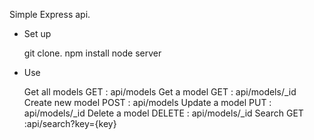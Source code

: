 Simple Express api.

- Set up

  git clone.
  npm install
  node server

- Use

  Get all models
    GET : api/models
  Get a model
    GET : api/models/_id
  Create new model
    POST : api/models
  Update a model
    PUT : api/models/_id
  Delete a model
    DELETE : api/models/_id
  Search
    GET :api/search?key={key}